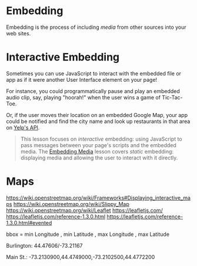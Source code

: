 # Embedding

Embedding is the process of including *media* from other sources into your web sites.

# Interactive Embedding

Sometimes you can use JavaScript to interact with the embedded file or app as if it were another User Interface element on your page!

For instance, you could programmatically pause and play an embedded audio clip, say, playing "hoorah!" when the user wins a game of Tic-Tac-Toe.

Or, if the user moves their location on an embedded Google Map, your app could be notified and find the city name and look up restaurants in that area on [Yelp's API](https://www.yelp.com/developers/documentation/v3).

> This lesson focuses on *interactive* embedding: 
> using JavaScript to pass messages between your page's scripts and the embedded media.
> The [Embedding Media](/lessons/www/embedding_media) lesson covers *static* embedding:
> displaying media and allowing the user to interact with it directly.

# Maps

https://wiki.openstreetmap.org/wiki/Frameworks#Displaying_interactive_maps
https://wiki.openstreetmap.org/wiki/Slippy_Map
https://wiki.openstreetmap.org/wiki/Leaflet
https://leafletjs.com/
https://leafletjs.com/reference-1.3.0.html
https://leafletjs.com/reference-1.3.0.html#evented

bbox = min Longitude , min Latitude , max Longitude , max Latitude 

Burlington: 44.47606/-73.21167

Main St.: -73.2130900,44.4749000,-73.2102500,44.4772200



